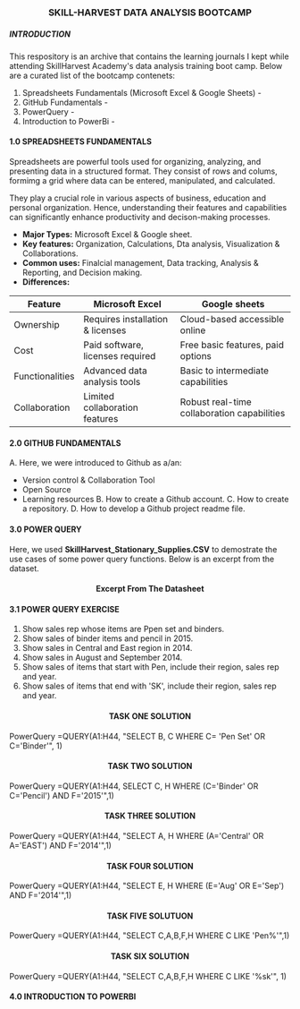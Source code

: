 ### <p align="center"/> SKILL-HARVEST DATA ANALYSIS BOOTCAMP </p>
##### INTRODUCTION
This respository is an archive that contains the learning journals I kept while attending SkillHarvest Academy's data analysis training boot camp. Below are a curated list of the bootcamp contenets:
1. Spreadsheets Fundamentals (Microsoft Excel & Google Sheets) - 
2. GitHub Fundamentals -
3. PowerQuery -
4. Introduction to PowerBi - 
#### 1.0 SPREADSHEETS FUNDAMENTALS
Spreadsheets are powerful tools used for organizing, analyzing, and presenting data in a structured format. They consist of rows and colums, formimg a grid where data can be entered, manipulated, and calculated.

They play a crucial role in various aspects of business, education and personal organization. Hence, understanding their features and capabilities can significantly enhance productivity and decison-making processes.

 - **Major Types:** Microsoft Excel & Google sheet.
 - **Key features:** Organization, Calculations, Dta analysis, Visualization & Collaborations.
 - **Common uses:** Finalcial management, Data tracking, Analysis & Reporting, and Decision making.
 - **Differences:**


|Feature        |Microsoft Excel  |Google sheets     |
|---------------| ------------| ---------| 
|Ownership      |Requires installation & licenses|Cloud-based accessible online|
|Cost |Paid software, licenses required | Free basic features, paid options|
|Functionalities|Advanced data analysis tools |Basic to intermediate capabilities |
|Collaboration  |Limited collaboration features|Robust real-time collaboration capabilities|



#### 2.0 GITHUB FUNDAMENTALS
A. Here, we were introduced to Github as a/an:
  - Version control & Collaboration Tool
  - Open Source
  - Learning resources
B. How to create a Github account.
C. How to create a repository.
D. How to develop a Github project readme file.

#### 3.0 POWER QUERY
Here, we used **SkillHarvest_Stationary_Supplies.CSV** to demostrate the use cases of some power query functions. Below is an excerpt from the dataset.

#### <p align="center"/> Excerpt From The Datasheet </p>
#### 3.1 POWER QUERY EXERCISE

   1. Show sales rep whose items are Ppen set and binders.
   2. Show sales of binder items and pencil in 2015.
   3. Show sales in Central and East region in 2014.
   4. Show sales in August and September 2014.
   5. Show sales of items that start with Pen, include their region, sales rep and year.
   6. Show sales of items that end with 'SK', include their region, sales rep and year.      
 
#### <p align="center"/> TASK ONE SOLUTION </P>
PowerQuery
=QUERY(A1:H44, "SELECT B, C WHERE C= 'Pen Set' OR C='Binder'", 1)


#### <p align="center"/> TASK TWO SOLUTION </P>
PowerQuery
=QUERY(A1:H44, SELECT C, H WHERE (C='Binder' OR C='Pencil') AND F='2015'",1)


#### <P align="center"/> TASK THREE SOLUTION </P>
PowerQuery
=QUERY(A1:H44, "SELECT A, H WHERE (A='Central' OR A='EAST') AND F='2014'",1)

#### <P align="center"/> TASK FOUR SOLUTION </P>
PowerQuery
=QUERY(A1:H44, "SELECT E, H WHERE (E='Aug' OR E='Sep') AND F='2014'",1)

#### <P align="center"/> TASK FIVE SOLUTUON </P>
PowerQuery
=QUERY(A1:H44, "SELECT C,A,B,F,H WHERE C LIKE 'Pen%'",1)

#### <p align="center"/> TASK SIX SOLUTION </P>
PowerQuery
=QUERY(A1:H44, "SELECT C,A,B,F,H WHERE C LIKE '%sk'", 1)


#### 4.0 INTRODUCTION TO POWERBI
